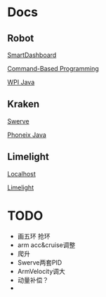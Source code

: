 # Docs

## Robot

[SmartDashboard](https://docs.wpilib.org/en/stable/docs/software/dashboards/smartdashboard/smartdashboard-intro.html)

[Command-Based Programming](https://docs.wpilib.org/en/stable/docs/software/commandbased/index.html)

[WPI Java](https://github.wpilib.org/allwpilib/docs/release/java/index.html)

## Kraken

[Swerve](https://pro.docs.ctr-electronics.com/en/latest/docs/api-reference/mechanisms/swerve/swerve-builder-api.html)

[Phoneix Java](https://api.ctr-electronics.com/phoenix6/release/java/com/ctre/phoenix6/mechanisms/swerve/SwerveDrivetrain.html#setControl(com.ctre.phoenix6.mechanisms.swerve.SwerveRequest))

## Limelight

[Localhost](http://limelight.local:5801/)

[Limelight](https://docs.limelightvision.io/docs/docs-limelight/getting-started/programming)

# TODO

- 画五环 抢环
- arm acc&cruise调整
- 爬升
- Swerve两套PID
- ArmVelocity调大
- 动量补偿？
- 
